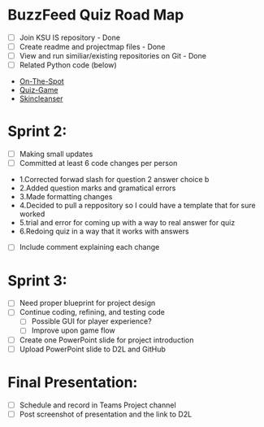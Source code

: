 # BuzzFeed Quiz Road Map
- [ ] Join KSU IS repository - Done
- [ ] Create readme and projectmap files - Done
- [ ] View and run similiar/existing repositories on Git - Done 
- [ ] Related Python code (below)
- [On-The-Spot](https://github.com/ksu-is/On-The-Spot)
- [Quiz-Game](https://github.com/ksu-is/Quiz-Game)
- [Skincleanser](https://github.com/ksu-is/skincleanser)

# Sprint 2:
- [ ] Making small updates
- [ ] Committed at least 6 code changes per person
- 1.Corrected forwad slash for question 2 answer choice b
- 2.Added question marks and gramatical errors
- 3.Made formatting changes
- 4.Decided to pull a reppository so I could have a template that for sure worked
- 5.trial and error for coming up with a way to real answer for quiz
- 6.Redoing quiz in a way that it works with answers
- [ ] Include comment explaining each change

# Sprint 3:
- [ ] Need proper blueprint for project design
- [ ] Continue coding, refining, and testing code
    - [ ] Possible GUI for player experience?
    - [ ] Improve upon game flow
- [ ] Create one PowerPoint slide for project introduction
- [ ] Upload PowerPoint slide to D2L and GitHub

# Final Presentation:
- [ ] Schedule and record in Teams Project channel
- [ ] Post screenshot of presentation and the link to D2L
